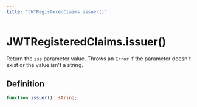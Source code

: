 ```yaml
---
title: "JWTRegisteredClaims.issuer()"
---
```


# JWTRegisteredClaims.issuer()

Return the `iss` parameter value. Throws an `Error` if the parameter doesn't exist or the value isn't a string.

## Definition

```ts
function issuer(): string;
```
